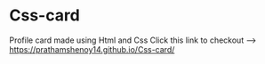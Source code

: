 # Css-card
Profile card made using Html and Css
Click this link to checkout --> https://prathamshenoy14.github.io/Css-card/
